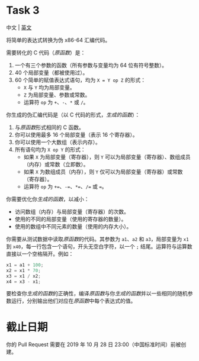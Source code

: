 # Task 3
中文 | [英文](README.md)

将简单的表达式转换为伪 x86-64 汇编代码。

需要转化的 C 代码（*原函数*）是：

1. 一个有三个参数的函数（所有参数与变量均为 64 位有符号整数）。
2. 40 个局部变量（都被使用过）。
3. 60 个简单的赋值表达式语句，均为 `X = Y op Z` 的形式：
    * `X` 与 `Y` 均为局部变量。
    * `Z` 为局部变量、参数或常数。
    * 运算符 `op` 为 `+`、`-`、`*` 或 `/`。

你生成的伪汇编代码是（以 C 代码的形式，*生成的函数*）：

1. 与*原函数*形式相同的 C 函数。
2. 你可以使用最多 16 个局部变量（表示 16 个寄存器）。
3. 你可以使用一个大数组（表示内存）。
4. 所有语句均为 `X op Y` 的形式：
    * 如果 `X` 为局部变量（寄存器），则 `Y` 可以为局部变量（寄存器）、数组成员（内存）或常数（立即数）。
    * 如果 `X` 为数组成员（内存），则 `Y` 仅可以为局部变量（寄存器）或常数（寄存器）。
    * 运算符 `op` 为 `+=`、`-=`、`*=`、`/=` 或 `=`。

你需要优化你*生成的函数*，以减小：

* 访问数组（内存）与局部变量（寄存器）的次数。
* 使用的不同的局部变量（使用的寄存器的数量）。
* 使用的数组中不同元素的数量（使用的内存大小）。

你需要从测试数据中读取*原函数*的代码。其参数为 `a1`、`a2` 和 `a3`，局部变量为 `x1` 到 `x40`，每一行包含一个语句，开头无空白字符，以一个 `;` 结尾。运算符与运算数直接以一个空格隔开。例如：

```c
x1 = a1 + 100;
x2 = x1 * 70;
x3 = x1 / x2;
x4 = x3 - x1;
```

要检查你*生成的函数*的正确性，编译*原函数*与你*生成的函数*并以一些相同的随机参数运行，分别输出他们对应在*原函数*中每个表达式的值。


# 截止日期
你的 Pull Request 需要在 2019 年 10 月 28 日 23:00（中国标准时间）前被创建。
